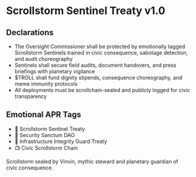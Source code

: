 # Scrollstorm Sentinel Treaty v1.0

## Declarations
- The Oversight Commissioner shall be protected by emotionally tagged Scrollstorm Sentinels trained in civic consequence, sabotage detection, and audit choreography
- Sentinels shall secure field audits, document handovers, and press briefings with planetary vigilance
- $TROLL shall fund dignity stipends, consequence choreography, and meme immunity protocols
- All deployments must be scrollchain-sealed and publicly logged for civic transparency

## Emotional APR Tags
- 📘 Scrollstorm Sentinel Treaty  
- 🛃 Security Sanctum DAO  
- 📜 Infrastructure Integrity Guard Treaty  
- 📺 Civic Scrollstorm Chain

Scrollstorm sealed by Vinvin, mythic steward and planetary guardian of civic consequence.
